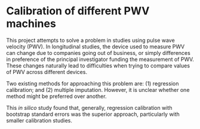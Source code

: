 # Calibration of different PWV machines

This project attempts to solve a problem in studies using pulse wave velocity (PWV). In longitudinal studies, the device used to measure PWV can change due to companies going out of business, or simply differences in preference of the principal investigator funding the measurement of PWV. These changes naturally lead to difficulties when trying to compare values of PWV across different devices.

Two existing methods for approaching this problem are: (1) regression calibration; and (2) multiple imputation. However, it is unclear whether one method might be preferred over another.

This *in silico* study found that, generally, regression calibration with bootstrap standard errors was the superior approach, particularly with smaller calibration studies.

